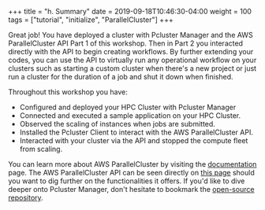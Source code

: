 +++
title = "h. Summary"
date = 2019-09-18T10:46:30-04:00
weight = 100
tags = ["tutorial", "initialize", "ParallelCluster"]
+++

Great job! You have deployed a cluster with Pcluster Manager and the AWS ParallelCluster API Part 1 of this workshop. Then in Part 2 you interacted directly with the API to begin creating workflows. By further extending your codes, you can use the API to virtually run any operational workflow on your clusters such as starting a custom cluster when there's a new project or just run a cluster for the duration of a job and shut it down when finished.

Throughout this workshop you have:
- Configured and deployed your HPC Cluster with Pcluster Manager
- Connected and executed a sample application on your HPC Cluster.
- Observed the scaling of instances when jobs are submitted.
- Installed the Pcluster Client to interact with the AWS ParallelCluster API.
- Interacted with your cluster via the API and stopped the compute fleet from scaling.

You can learn more about AWS ParallelCluster by visiting the [documentation](https://docs.aws.amazon.com/parallelcluster/latest/ug/what-is-aws-parallelcluster.html) page. The AWS ParallelCluster API can be seen directly on [this page](https://github.com/aws/aws-parallelcluster/tree/develop/api/client/src) should you want to dig further on the functionalities it offers. If you'd like to dive deeper onto Pcluster Manager, don't hesitate to bookmark the [open-source repository](https://github.com/aws-samples/pcluster-manager).
